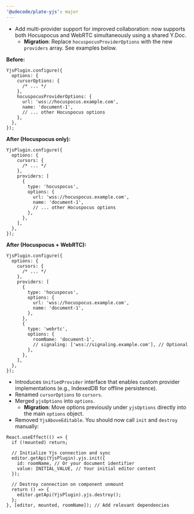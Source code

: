 ```yaml
---
'@udecode/plate-yjs': major
---
```


- Add multi-provider support for improved collaboration: now supports both Hocuspocus and WebRTC simultaneously using a shared Y.Doc.
  - **Migration**: Replace `hocuspocusProviderOptions` with the new `providers` array. See examples below.

**Before:**

```tsx
YjsPlugin.configure({
  options: {
    cursorOptions: {
      /* ... */
    },
    hocuspocusProviderOptions: {
      url: 'wss://hocuspocus.example.com',
      name: 'document-1',
      // ... other Hocuspocus options
    },
  },
});
```

**After (Hocuspocus only):**

```tsx
YjsPlugin.configure({
  options: {
    cursors: {
      /* ... */
    },
    providers: [
      {
        type: 'hocuspocus',
        options: {
          url: 'wss://hocuspocus.example.com',
          name: 'document-1',
          // ... other Hocuspocus options
        },
      },
    ],
  },
});
```

**After (Hocuspocus + WebRTC):**

```tsx
YjsPlugin.configure({
  options: {
    cursors: {
      /* ... */
    },
    providers: [
      {
        type: 'hocuspocus',
        options: {
          url: 'wss://hocuspocus.example.com',
          name: 'document-1',
        },
      },
      {
        type: 'webrtc',
        options: {
          roomName: 'document-1',
          // signaling: ['wss://signaling.example.com'], // Optional
        },
      },
    ],
  },
});
```

- Introduces `UnifiedProvider` interface that enables custom provider implementations (e.g., IndexedDB for offline persistence).
- Renamed `cursorOptions` to `cursors`.
- Merged `yjsOptions` into `options`.
  - **Migration**: Move options previously under `yjsOptions` directly into the main `options` object.
- Removed `YjsAboveEditable`. You should now call `init` and `destroy` manually:

```tsx
React.useEffect(() => {
  if (!mounted) return;

  // Initialize Yjs connection and sync
  editor.getApi(YjsPlugin).yjs.init({
    id: roomName, // Or your document identifier
    value: INITIAL_VALUE, // Your initial editor content
  });

  // Destroy connection on component unmount
  return () => {
    editor.getApi(YjsPlugin).yjs.destroy();
  };
}, [editor, mounted, roomName]); // Add relevant dependencies
```
